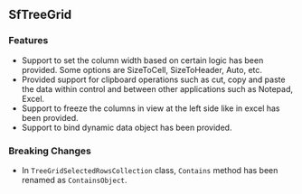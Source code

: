 ## SfTreeGrid 

### Features

*   Support to set the column width based on certain logic has been provided. Some options are SizeToCell, SizeToHeader, Auto, etc.
*	Provided support for clipboard operations such as cut, copy and paste the data within control and between other applications such as Notepad, Excel. 
*	Support to freeze the columns in view at the left side like in excel has been provided.
*	Support to bind dynamic data object has been provided.

### Breaking Changes
*	In `TreeGridSelectedRowsCollection` class, `Contains` method has been renamed as `ContainsObject`.


